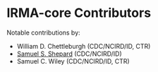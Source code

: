 # IRMA-core Contributors

Notable contributions by:

- William D. Chettleburgh (CDC/NCIRD/ID, CTR)
- [Samuel S. Shepard] (CDC/NCIRD/ID)
- Samuel C. Wiley (CDC/NCIRD/ID, CTR)

<!-- Emails -->
[Samuel S. Shepard]: mailto:Samuel%20Shepard<sshepard@cdc.gov>
